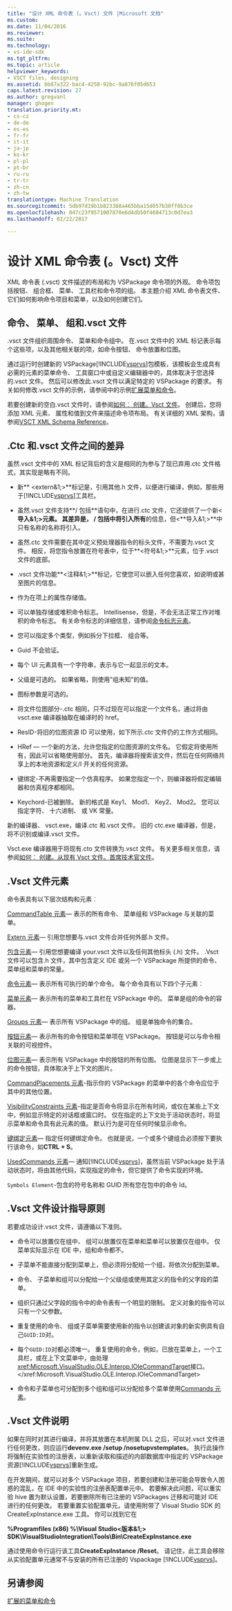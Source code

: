 ```yaml
---
title: "设计 XML 命令表 (。Vsct) 文件 |Microsoft 文档"
ms.custom: 
ms.date: 11/04/2016
ms.reviewer: 
ms.suite: 
ms.technology:
- vs-ide-sdk
ms.tgt_pltfrm: 
ms.topic: article
helpviewer_keywords:
- VSCT files, designing
ms.assetid: bb87a322-bac4-4258-92bc-9a876f05d653
caps.latest.revision: 27
ms.author: gregvanl
manager: ghogen
translation.priority.mt:
- cs-cz
- de-de
- es-es
- fr-fr
- it-it
- ja-jp
- ko-kr
- pl-pl
- pt-br
- ru-ru
- tr-tr
- zh-cn
- zh-tw
translationtype: Machine Translation
ms.sourcegitcommit: 5db97d19b1b823388a465bba15d057b30ff0b3ce
ms.openlocfilehash: 047c23f9571007870e6d4db50f4604713c0d7ea3
ms.lasthandoff: 02/22/2017

---
```

# <a name="designing-xml-command-table-vsct-files"></a>设计 XML 命令表 (。Vsct) 文件
XML 命令表 (.vsct) 文件描述的布局和为 VSPackage 命令项的外观。 命令项包括按钮、 组合框、 菜单、 工具栏和命令项的组。 本主题介绍 XML 命令表文件、 它们如何影响命令项目和菜单，以及如何创建它们。  
  
## <a name="commands-menus-groups-and-the-vsct-file"></a>命令、 菜单、 组和.vsct 文件  
 .vsct 文件组织周围命令、 菜单和命令组中。 在.vsct 文件中的 XML 标记表示每个这些项，以及其他相关联的项，如命令按钮、 命令放置和位图。  
  
 通过运行时创建新的 VSPackage[!INCLUDE[vsprvs](../../code-quality/includes/vsprvs_md.md)]包模板，该模板会生成具有必需的元素的菜单命令、 工具窗口中或自定义编辑器中的，具体取决于您选择的.vsct 文件。 然后可以修改此.vsct 文件以满足特定的 VSPackage 的要求。 有关如何修改.vsct 文件的示例，请参阅中的示例[扩展菜单和命令](../../extensibility/extending-menus-and-commands.md)。  
  
 若要创建新的空白.vsct 文件时，请参阅[如何︰ 创建。Vsct 文件](../../extensibility/internals/how-to-create-a-dot-vsct-file.md)。 创建后，您将添加 XML 元素、 属性和值到文件来描述命令项布局。 有关详细的 XML 架构，请参阅[VSCT XML Schema Reference](../../extensibility/vsct-xml-schema-reference.md)。  
  
## <a name="differences-between-ctc-and-vsct-files"></a>.Ctc 和.vsct 文件之间的差异  
 虽然.vsct 文件中的 XML 标记背后的含义是相同的为参与了现已弃用.ctc 文件格式，其实现是略有不同。  
  
-   新** \<extern&1;>**标记是，引用其他.h 文件，以便进行编译，例如，那些用于[!INCLUDE[vsprvs](../../code-quality/includes/vsprvs_md.md)]工具栏。  
  
-   虽然.vsct 文件支持**/ 包括**语句中，在进行.ctc 文件，它还提供了一个新\<**导入&1;>**元素。 其差异是， **/ 包括**中将引入**所有**的信息，但\<**导入&1;>**中只有名称的名称将引入。  
  
-   虽然.ctc 文件需要在其中定义预处理器指令的标头文件，不需要为.vsct 文件。 相反，将您指令放置在符号表中，位于**\<符号&1;>**元素，位于.vsct 文件的底部。  
  
-   .vsct 文件功能**\<注释&1;>**标记，它使您可以嵌入任何您喜欢，如说明或甚至图片的信息。  
  
-   作为在项上的属性存储值。  
  
-   可以单独存储或堆积命令标志。  Intellisense，但是，不会无法正常工作对堆积的命令标志。 有关命令标志的详细信息，请参阅[命令标志元素](../../extensibility/command-flag-element.md)。  
  
-   您可以指定多个类型，例如拆分下拉框、 组合等。  
  
-   Guid 不会验证。  
  
-   每个 UI 元素具有一个字符串，表示与它一起显示的文本。  
  
-   父级是可选的。 如果省略，则使用"组未知"的值。  
  
-   图标参数是可选的。  
  
-   将文件位图部分-.ctc 相同，只不过现在可以指定一个文件名，通过将由 vsct.exe 编译器抽取在编译时的 href。  
  
-   ResID-将旧的位图资源 ID 可以使用，如下所示.ctc 文件仍的工作方式相同。  
  
-   HRef — 一个新的方法，允许您指定的位图资源的文件名。 它假定将使用所有，因此可以省略使用部分。 首先，编译器将搜索该文件，然后在任何网络共享上的本地资源和定义/I 开关的任何资源。  
  
-   键绑定-不再需要指定一个仿真程序。 如果您指定一个，则编译器将假定编辑器和仿真程序都相同。  
  
-   Keychord-已被删除。 新的格式是 Key1、 Mod1、 Key2、 Mod2。  您可以指定字符、 十六进制、 或 VK 常量。  
  
 新的编译器、 vsct.exe，编译.ctc 和.vsct 文件。 旧的 ctc.exe 编译器，但是，将不识别或编译.vsct 文件。  
  
 Vsct.exe 编译器用于将现有.cto 文件转换为.vsct 文件。 有关更多相关信息，请参阅[如何︰ 创建。从现有 Vsct 文件。首席技术官文件](../../misc/how-to-create-a-dot-vsct-file-from-an-existing-dot-cto-file.md)。  
  
## <a name="the-vsct-file-elements"></a>.Vsct 文件元素  
 命令表具有以下层次结构和元素︰  
  
 [CommandTable 元素](../../extensibility/commandtable-element.md)— 表示的所有命令、 菜单组和 VSPackage 与关联的菜单。  
  
 [Extern 元素](../../extensibility/extern-element.md)— 引用您想要与.vsct 文件合并任何外部.h 文件。  
  
 [包含元素](../../extensibility/include-element.md)— 引用您想要编译 your.vsct 文件以及任何其他标头 (.h) 文件。 .Vsct 文件可以包含.h 文件，其中包含定义 IDE 或另一个 VSPackage 所提供的命令、 菜单组和菜单的常量。  
  
 [命令元素](../../extensibility/commands-element.md)— 表示所有可执行的单个命令。 每个命令具有以下四个子元素︰  
  
 [菜单元素](../../extensibility/menus-element.md)— 表示所有的菜单和工具栏在 VSPackage 中的。 菜单是组的命令的容器。  
  
 [Groups 元素](../../extensibility/groups-element.md)— 表示所有 VSPackage 中的组。 组是单独命令的集合。  
  
 [按钮元素](../../extensibility/buttons-element.md)— 表示所有的命令按钮和菜单项在 VSPackage。 按钮是可以与命令相关联的可视控件。  
  
 [位图元素](../../extensibility/bitmaps-element.md)— 表示所有 VSPackage 中的按钮的所有位图。 位图是显示下一步或上的命令按钮，具体取决于上下文的图片。  
  
 [CommandPlacements 元素](../../extensibility/commandplacements-element.md)-指示你的 VSPackage 的菜单中的各个命令应位于其中的其他位置。  
  
 [VisibilityConstraints 元素](../../extensibility/visibilityconstraints-element.md)-指定是否命令将显示在所有时间，或仅在某些上下文中，例如显示特定的对话框或窗口时。 仅在指定的上下文处于活动状态时，将显示菜单和命令具有此元素的值。 默认行为是可在任何时候显示命令。  
  
 [键绑定元素](../../extensibility/keybindings-element.md)— 指定任何键绑定命令。 也就是说，一个或多个键组合必须按下要执行该命令，如**CTRL + S**。  
  
 [UsedCommands 元素](../../extensibility/usedcommands-element.md)— 通知[!INCLUDE[vsprvs](../../code-quality/includes/vsprvs_md.md)]，虽然当前 VSPackage 处于活动状态时，将由其他代码，实现指定的命令，但它提供了命令实现的环境。  
  
 `Symbols Element`-包含的符号名称和 GUID 所有您在包中的命令 Id。  
  
## <a name="vsct-file-design-guidelines"></a>.Vsct 文件设计指导原则  
 若要成功设计.vsct 文件，请遵循以下准则。  
  
-   命令可以放置仅在组中、 组可以放置仅在菜单和菜单可以放置仅在组中。 仅菜单实际显示在 IDE 中，组和命令都不。  
  
-   子菜单不能直接分配到菜单上，但必须将分配给一个组，将依次分配到菜单。  
  
-   命令、 子菜单和组可以分配给一个父级组或使用其定义的指令的父字段的菜单。  
  
-   组织只通过父字段的指令中的命令表有一个明显的限制。 定义对象的指令可以只有一个父参数。  
  
-   重复使用的命令、 组或子菜单需要使用新的指令以创建该对象的新实例具有自己`GUID:ID`对。  
  
-   每个`GUID:ID`对都必须唯一。 重复使用的命令，例如，已放在菜单上，一个工具栏，或在上下文菜单中，由处理<xref:Microsoft.VisualStudio.OLE.Interop.IOleCommandTarget>接口。</xref:Microsoft.VisualStudio.OLE.Interop.IOleCommandTarget>  
  
-   命令和子菜单也可分配到多个组和组可以分配给多个菜单使用[Commands 元素](../../extensibility/commands-element.md)。  
  
## <a name="vsct-file-notes"></a>.Vsct 文件说明  
 如果在同时对其进行编译，并将其放置在本机附属 DLL 之后，可以对.vsct 文件进行任何更改，则应运行**devenv.exe /setup /nosetupvstemplates**。 执行此操作将强制在实验性的注册表，以重新读取和描述的内部数据库中指定的 VSPackage 资源[!INCLUDE[vsprvs](../../code-quality/includes/vsprvs_md.md)]重新生成。  
  
 在开发期间，就可以对多个 VSPackage 项目，若要创建和注册可能会导致令人困惑的混乱，在 IDE 中的实验性的注册表配置单元中。 若要解决此问题，可以重实验 hive 置为默认设置，若要删除所有已注册的 VSPackages 迁移和可能对 IDE 进行的任何更改。 若要重置实验配置单元，请使用附带了 Visual Studio SDK 的 CreateExpInstance.exe 工具。 你可以找到它在  
  
 **%Programfiles (x86) %\Visual Studio\<版本&1;> SDK\VisualStudioIntegration\Tools\Bin\CreateExpInstance.exe**  
  
 通过使用命令行运行该工具**CreateExpInstance /Reset**。 请记住，此工具会移除从实验配置单元通常不与安装的所有已注册的 Vspackage [!INCLUDE[vsprvs](../../code-quality/includes/vsprvs_md.md)]。  
  
## <a name="see-also"></a>另请参阅  
 [扩展的菜单和命令](../../extensibility/extending-menus-and-commands.md)
